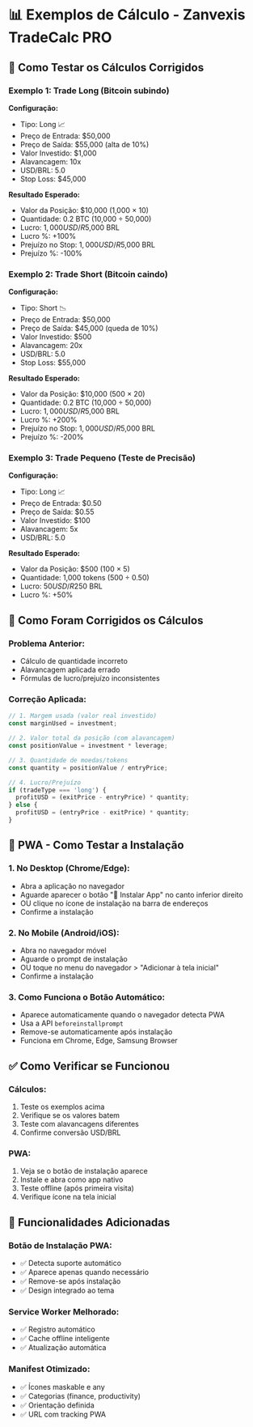 # 📊 Exemplos de Cálculo - Zanvexis TradeCalc PRO

## 🧮 Como Testar os Cálculos Corrigidos

### Exemplo 1: Trade Long (Bitcoin subindo)
**Configuração:**
- Tipo: Long 📈
- Preço de Entrada: $50,000
- Preço de Saída: $55,000 (alta de 10%)
- Valor Investido: $1,000
- Alavancagem: 10x
- USD/BRL: 5.0
- Stop Loss: $45,000

**Resultado Esperado:**
- Valor da Posição: $10,000 (1,000 × 10)
- Quantidade: 0.2 BTC (10,000 ÷ 50,000)
- Lucro: $1,000 USD / R$5,000 BRL
- Lucro %: +100%
- Prejuízo no Stop: $1,000 USD / R$5,000 BRL
- Prejuízo %: -100%

### Exemplo 2: Trade Short (Bitcoin caindo)
**Configuração:**
- Tipo: Short 📉
- Preço de Entrada: $50,000
- Preço de Saída: $45,000 (queda de 10%)
- Valor Investido: $500
- Alavancagem: 20x
- USD/BRL: 5.0
- Stop Loss: $55,000

**Resultado Esperado:**
- Valor da Posição: $10,000 (500 × 20)
- Quantidade: 0.2 BTC (10,000 ÷ 50,000)
- Lucro: $1,000 USD / R$5,000 BRL
- Lucro %: +200%
- Prejuízo no Stop: $1,000 USD / R$5,000 BRL
- Prejuízo %: -200%

### Exemplo 3: Trade Pequeno (Teste de Precisão)
**Configuração:**
- Tipo: Long 📈
- Preço de Entrada: $0.50
- Preço de Saída: $0.55
- Valor Investido: $100
- Alavancagem: 5x
- USD/BRL: 5.0

**Resultado Esperado:**
- Valor da Posição: $500 (100 × 5)
- Quantidade: 1,000 tokens (500 ÷ 0.50)
- Lucro: $50 USD / R$250 BRL
- Lucro %: +50%

## 🔧 Como Foram Corrigidos os Cálculos

### Problema Anterior:
- Cálculo de quantidade incorreto
- Alavancagem aplicada errado
- Fórmulas de lucro/prejuízo inconsistentes

### Correção Aplicada:
```typescript
// 1. Margem usada (valor real investido)
const marginUsed = investment;

// 2. Valor total da posição (com alavancagem)
const positionValue = investment * leverage;

// 3. Quantidade de moedas/tokens
const quantity = positionValue / entryPrice;

// 4. Lucro/Prejuízo
if (tradeType === 'long') {
  profitUSD = (exitPrice - entryPrice) * quantity;
} else {
  profitUSD = (entryPrice - exitPrice) * quantity;
}
```

## 🚀 PWA - Como Testar a Instalação

### 1. No Desktop (Chrome/Edge):
- Abra a aplicação no navegador
- Aguarde aparecer o botão "📱 Instalar App" no canto inferior direito
- OU clique no ícone de instalação na barra de endereços
- Confirme a instalação

### 2. No Mobile (Android/iOS):
- Abra no navegador móvel
- Aguarde o prompt de instalação
- OU toque no menu do navegador > "Adicionar à tela inicial"
- Confirme a instalação

### 3. Como Funciona o Botão Automático:
- Aparece automaticamente quando o navegador detecta PWA
- Usa a API `beforeinstallprompt`
- Remove-se automaticamente após instalação
- Funciona em Chrome, Edge, Samsung Browser

## ✅ Como Verificar se Funcionou

### Cálculos:
1. Teste os exemplos acima
2. Verifique se os valores batem
3. Teste com alavancagens diferentes
4. Confirme conversão USD/BRL

### PWA:
1. Veja se o botão de instalação aparece
2. Instale e abra como app nativo
3. Teste offline (após primeira visita)
4. Verifique ícone na tela inicial

## 🎯 Funcionalidades Adicionadas

### Botão de Instalação PWA:
- ✅ Detecta suporte automático
- ✅ Aparece apenas quando necessário
- ✅ Remove-se após instalação
- ✅ Design integrado ao tema

### Service Worker Melhorado:
- ✅ Registro automático
- ✅ Cache offline inteligente
- ✅ Atualização automática

### Manifest Otimizado:
- ✅ Ícones maskable e any
- ✅ Categorias (finance, productivity)
- ✅ Orientação definida
- ✅ URL com tracking PWA
